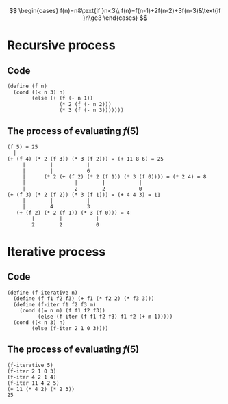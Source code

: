 $$
\begin{cases}
f(n)=n&\text{if }n<3\\
f(n)=f(n-1)+2f(n-2)+3f(n-3)&\text{if }n\ge3
\end{cases}
$$
# Recursive process
## Code
```
(define (f n)
  (cond ((< n 3) n)
        (else (+ (f (- n 1))
                 (* 2 (f (- n 2)))
                 (* 3 (f (- n 3)))))))
```
## The process of evaluating $f(5)$

```
(f 5) = 25
  |
(+ (f 4) (* 2 (f 3)) (* 3 (f 2))) = (+ 11 8 6) = 25
     |        |           |
     |        |           6
     |      (* 2 (+ (f 2) (* 2 (f 1)) (* 3 (f 0)))) = (* 2 4) = 8
     |                |        |           |
     |                2        2           0
(+ (f 3) (* 2 (f 2)) (* 3 (f 1))) = (+ 4 4 3) = 11
     |        |           |
     |        4           3
   (+ (f 2) (* 2 (f 1)) (* 3 (f 0))) = 4
        |        |           |
        2        2           0
```
# Iterative process
## Code
```
(define (f-iterative n)
  (define (f f1 f2 f3) (+ f1 (* f2 2) (* f3 3)))
  (define (f-iter f1 f2 f3 m)
    (cond ((= n m) (f f1 f2 f3))
          (else (f-iter (f f1 f2 f3) f1 f2 (+ m 1)))))
  (cond ((< n 3) n)
        (else (f-iter 2 1 0 3))))
```
## The process of evaluating $f(5)$
```
(f-iterative 5)
(f-iter 2 1 0 3)
(f-iter 4 2 1 4)
(f-iter 11 4 2 5)
(+ 11 (* 4 2) (* 2 3))
25
```